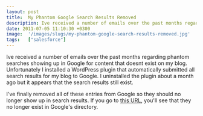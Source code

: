 ```yaml
---
layout: post
title:  My Phantom Google Search Results Removed
description: Ive received a number of emails over the past months regarding phantom searches showing up in Google for content that doesnt exist on my blog. Unfortunately I installed a WordPress plugin that automatically submitted all search results for my blog to Google. I uninstalled the plugin about a month ago but it appears that the search results still exist. Ive finally removed all of these entries from Google so they should no longer show up in search results. If you go to this URL  , youll see that
date: 2011-07-05 11:10:30 +0300
image:  '/images/slugs/my-phantom-google-search-results-removed.jpg'
tags:   ["salesforce"]
---
```

<p>Ive received a number of emails over the past months regarding phantom searches showing up in Google for content that doesnt exist on my blog. Unfortunately I installed a WordPress plugin that automatically submitted all search results for my blog to Google. I uninstalled the plugin about a month ago but it appears that the search results still exist.</p>
<p>I've finally removed all of these entries from Google so they should no longer show up in search results. If you go to <a href="http://www.google.com/search?sourceid=chrome&ie=UTF-8&q=site%3Ablog.jeffdouglas.com" target="_blank">this URL</a>, you'll see that they no longer exist in Google's directory.</p>

